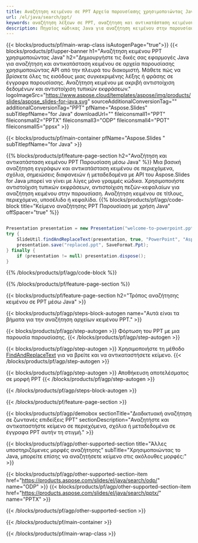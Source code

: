 ```yaml
---
title: Αναζήτηση κειμένου σε PPT Αρχεία παρουσίασης χρησιμοποιώντας Java
url: /el/java/search/ppt/
keywords: αναζήτηση λέξεων σε PPT, αναζήτηση και αντικατάσταση κειμένου σε PPT, κείμενο αναζήτησης PPT Παρουσίαση
description: Πηγαίος κώδικας Java για αναζήτηση κειμένου στην παρουσίαση PPT.
---
```


{{< blocks/products/pf/main-wrap-class isAutogenPage="true">}}
{{< blocks/products/pf/upper-banner h1="Αναζήτηση κειμένου PPT χρησιμοποιώντας Java" h2="Δημιουργήστε τις δικές σας εφαρμογές Java για αναζήτηση και αντικατάσταση κειμένου σε αρχεία παρουσίασης χρησιμοποιώντας API από την πλευρά του διακομιστή. Μάθετε πώς να βρίσκετε όλες τις εισόδους μιας συγκεκριμένης λέξης ή φράσης σε έγγραφα παρουσίασης. Αναζήτηση κειμένου με ακριβή αντιστοίχιση δεδομένων και αντιστοίχιση τυπικών εκφράσεων." logoImageSrc="https://www.aspose.cloud/templates/aspose/img/products/slides/aspose_slides-for-java.svg" sourceAdditionalConversionTag="" additionalConversionTag="PPT" pfName="Aspose.Slides" subTitlepfName="for Java" downloadUrl="" fileiconsmall1="PPT" fileiconsmall2="PPTX" fileiconsmall3="ODP" fileiconsmall4="POT" fileiconsmall5="ppsx" >}}

{{< blocks/products/pf/main-container pfName="Aspose.Slides " subTitlepfName="for Java" >}}

{{% blocks/products/pf/feature-page-section  h2="Αναζήτηση και αντικατάσταση κειμένου PPT Παρουσίαση μέσω Java" %}}
Μια βασική αναζήτηση εγγράφων και αντικατάσταση κειμένου σε περιεχόμενα, σχόλια, σημειώσεις διαφανειών ή μεταδεδομένα με API του Aspose.Slides for Java μπορεί να γίνει με λίγες μόνο γραμμές κώδικα. Χρησιμοποιήστε αντιστοίχιση τυπικών εκφράσεων, αντιστοίχιση πεζών-κεφαλαίων για αναζήτηση κειμένου στην παρουσίαση. Αναζήτηση κειμένου σε τίτλους, περιεχόμενο, υποσέλιδο ή κεφαλίδα.
{{% blocks/products/pf/agp/code-block title="Κείμενο αναζήτησης PPT Παρουσίαση με χρήση Java" offSpacer="true" %}}

```java

Presentation presentation = new Presentation("welcome-to-powerpoint.ppt");
try {
    SlideUtil.findAndReplaceText(presentation, true, "PowerPoint", "Aspose.Slides", null);
    presentation.save("replaced.ppt", SaveFormat.Ppt);
} finally {
    if (presentation != null) presentation.dispose();
}
```

{{% /blocks/products/pf/agp/code-block %}}

{{% /blocks/products/pf/feature-page-section %}}

{{< blocks/products/pf/feature-page-section  h2="Τρόπος αναζήτησης κειμένου σε PPT μέσω Java" >}}

{{< blocks/products/pf/agp/steps-block-autogen name="Αυτά είναι τα βήματα για την αναζήτηση αρχείων κειμένου PPT." >}}

{{< blocks/products/pf/agp/step-autogen >}}
Φόρτωση του PPT με μια παρουσία παρουσίασης.
{{< /blocks/products/pf/agp/step-autogen >}}

{{< blocks/products/pf/agp/step-autogen >}}
Χρησιμοποιήστε τη μέθοδο [FindAndReplaceText](https://reference.aspose.com/slides/java/com.aspose.slides/slideutil/#findAndReplaceText-com.aspose.slides.IPresentation-boolean-java.lang.String-java.lang.String-) για να βρείτε και να αντικαταστήσετε κείμενο.
{{< /blocks/products/pf/agp/step-autogen >}}

{{< blocks/products/pf/agp/step-autogen >}}
Αποθήκευση αποτελέσματος σε μορφή PPT
{{< /blocks/products/pf/agp/step-autogen >}}

{{< /blocks/products/pf/agp/steps-block-autogen >}}

{{< /blocks/products/pf/feature-page-section >}}

{{< blocks/products/pf/agp/demobox sectionTitle="Διαδικτυακή αναζήτηση σε ζωντανές επιδείξεις PPT" sectionDescription="Αναζητήστε και αντικαταστήστε κείμενο σε περιεχόμενα, σχόλια ή μεταδεδομένα σε έγγραφα PPT αυτήν τη στιγμή." >}}

{{< blocks/products/pf/agp/other-supported-section title="Άλλες υποστηριζόμενες μορφές αναζήτησης" subTitle="Χρησιμοποιώντας το Java, μπορείτε επίσης να αναζητήσετε κείμενο στις ακόλουθες μορφές:" >}}

{{< blocks/products/pf/agp/other-supported-section-item href="https://products.aspose.com/slides/el/java/search/odp/" name="ODP" >}}
{{< blocks/products/pf/agp/other-supported-section-item href="https://products.aspose.com/slides/el/java/search/pptx/" name="PPTX" >}}


{{< /blocks/products/pf/agp/other-supported-section >}}

{{< /blocks/products/pf/main-container >}}
    
{{< /blocks/products/pf/main-wrap-class >}}